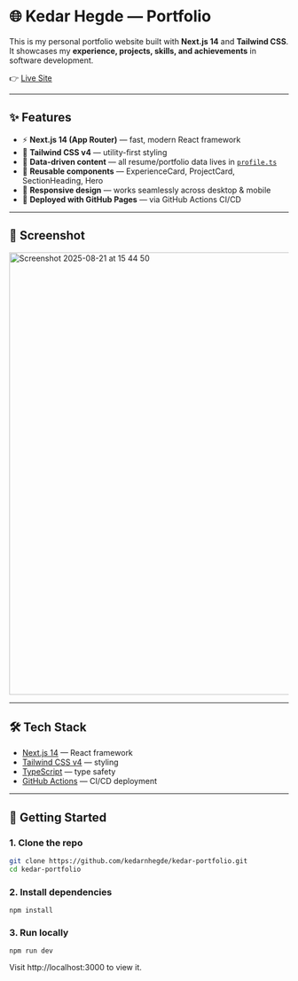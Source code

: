 # 🌐 Kedar Hegde — Portfolio

This is my personal portfolio website built with **Next.js 14** and **Tailwind CSS**.  
It showcases my **experience, projects, skills, and achievements** in software development.

👉 [Live Site](https://kedarnhegde.github.io/)

---

## ✨ Features

- ⚡ **Next.js 14 (App Router)** — fast, modern React framework  
- 🎨 **Tailwind CSS v4** — utility-first styling  
- 📄 **Data-driven content** — all resume/portfolio data lives in [`profile.ts`](./src/data/profile.ts)  
- 🧩 **Reusable components** — ExperienceCard, ProjectCard, SectionHeading, Hero  
- 📱 **Responsive design** — works seamlessly across desktop & mobile   
- 📂 **Deployed with GitHub Pages** — via GitHub Actions CI/CD  

---

## 📸 Screenshot

<img width="1462" height="798" alt="Screenshot 2025-08-21 at 15 44 50" src="https://github.com/user-attachments/assets/5b83c4f2-4109-43b2-8b9d-640b78a06007" />




---

## 🛠️ Tech Stack

- [Next.js 14](https://nextjs.org/) — React framework  
- [Tailwind CSS v4](https://tailwindcss.com/) — styling  
- [TypeScript](https://www.typescriptlang.org/) — type safety  
- [GitHub Actions](https://github.com/features/actions) — CI/CD deployment  

---

## 🚀 Getting Started

### 1. Clone the repo
```bash
git clone https://github.com/kedarnhegde/kedar-portfolio.git
cd kedar-portfolio
```

### 2. Install dependencies
```
npm install
```

### 3. Run locally
```
npm run dev
```

Visit http://localhost:3000 to view it.

